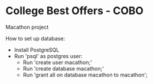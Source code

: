 College Best Offers - COBO
==========================


Macathon project

How to set up database:

- Install PostgreSQL
- Run 'psql' as postgres user:
	- Run 'create user macathon;'
	- Run 'create database macathon;'
	- Run 'grant all on database macathon to macathon';
